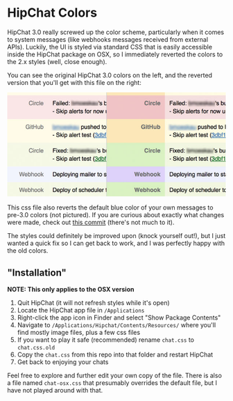 # HipChat Colors

HipChat 3.0 really screwed up the color scheme, particularly when it comes to system messages (like webhooks messages received from external APIs). Luckily, the UI is styled via standard CSS that is easily accessible inside the HipChat package on OSX, so I immediately reverted the colors to the 2.x styles (well, close enough).

You can see the original HipChat 3.0 colors on the left, and the reverted version that you'll get with this file on the right:

![](https://github.com/bmoeskau/hipchat-colors/blob/master/hipchat-colors.jpg)

This css file also reverts the default blue color of your own messages to pre-3.0 colors (not pictured). If you are curious about exactly what changes were made, check out [this commit](https://github.com/bmoeskau/hipchat-colors/commit/906ab261a8d74fb8cbb0c4c952611f3560013c13) (there's not much to it).

The styles could definitely be improved upon (knock yourself out!), but I just wanted a quick fix so I can get back to work, and I was perfectly happy with the old colors.

## "Installation"

**NOTE: This only applies to the OSX version**

1. Quit HipChat (it will not refresh styles while it's open)
2. Locate the HipChat app file in `/Applications`
2. Right-click the app icon in Finder and select "Show Package Contents"
3. Navigate to `/Applications/Hipchat/Contents/Resources/` where you'll find mostly image files, plus a few css files
4. If you want to play it safe (recommended) rename `chat.css` to `chat.css.old`
5. Copy the `chat.css` from this repo into that folder and restart HipChat
6. Get back to enjoying your chats

Feel free to explore and further edit your own copy of the file. There is also a file named `chat-osx.css` that presumably overrides the default file, but I have not played around with that.
